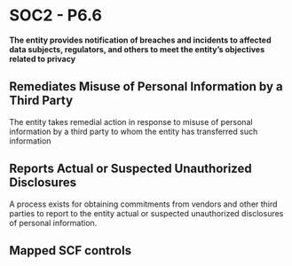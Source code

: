 # SOC2 - P6.6
**The entity provides notification of breaches and incidents to affected data subjects, regulators, and others to meet the entity’s objectives related to privacy**
## Remediates Misuse of Personal Information by a Third Party
The entity takes remedial action in response to misuse of personal information by a third party to whom the entity has transferred such information
## Reports Actual or Suspected Unauthorized Disclosures
A process exists for obtaining commitments from vendors and other third parties to report to the entity actual or suspected unauthorized disclosures of personal information.
## Mapped SCF controls
